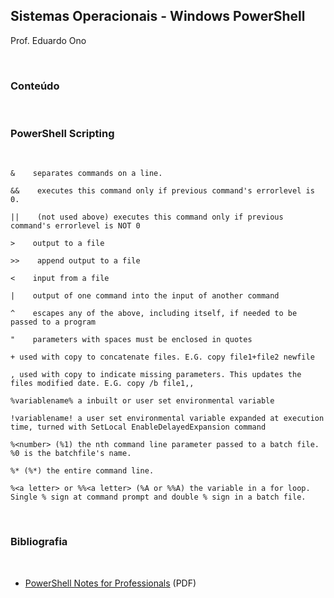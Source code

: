 ## Sistemas Operacionais - Windows PowerShell

Prof. Eduardo Ono

<br>

### Conteúdo
<br>

### PowerShell Scripting
<br>

```
&    separates commands on a line.

&&    executes this command only if previous command's errorlevel is 0.

||    (not used above) executes this command only if previous command's errorlevel is NOT 0

>    output to a file

>>    append output to a file

<    input from a file

|    output of one command into the input of another command

^    escapes any of the above, including itself, if needed to be passed to a program

"    parameters with spaces must be enclosed in quotes

+ used with copy to concatenate files. E.G. copy file1+file2 newfile

, used with copy to indicate missing parameters. This updates the files modified date. E.G. copy /b file1,,

%variablename% a inbuilt or user set environmental variable

!variablename! a user set environmental variable expanded at execution time, turned with SetLocal EnableDelayedExpansion command

%<number> (%1) the nth command line parameter passed to a batch file. %0 is the batchfile's name.

%* (%*) the entire command line.

%<a letter> or %%<a letter> (%A or %%A) the variable in a for loop. Single % sign at command prompt and double % sign in a batch file.
```

<br>

### Bibliografia
<br>

* [PowerShell Notes for Professionals](https://goalkicker.com/PowerShellBook/) (PDF)
